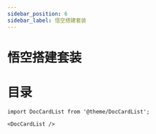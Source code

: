 ```yaml
---
sidebar_position: 6
sidebar_label: 悟空搭建套装
---
```


# 悟空搭建套装

# 目录

<cardbox>
  <card
    href="./wonder-building-kit-case-01/"
    title="三轮小摩托"
    description=""
    img={'https://wiki-media-ef.oss-cn-hongkong.aliyuncs.com/docs/microbit/building-blocks/wonder-building-kit/images/case-01-01.png'}
  />
  <card
    href="./wonder-building-kit-case-02/"
    title="巡线车"
    description=""
    img={'https://wiki-media-ef.oss-cn-hongkong.aliyuncs.com/docs/microbit/building-blocks/wonder-building-kit/images/case-02-01.png'}
  />
  <card
    href="./wonder-building-kit-case-03/"
    title="陀螺仪底座"
    description=""
    img={'https://wiki-media-ef.oss-cn-hongkong.aliyuncs.com/docs/microbit/building-blocks/wonder-building-kit/images/case-03-01.png'}
  />
  <card
    href="./wonder-building-kit-case-04/"
    title="避障车"
    description=""
    img={'https://wiki-media-ef.oss-cn-hongkong.aliyuncs.com/docs/microbit/building-blocks/wonder-building-kit/images/case-04-01.png'}
  />
  <card
    href="./wonder-building-kit-case-05/"
    title="旋转飞椅"
    description=""
    img={'https://wiki-media-ef.oss-cn-hongkong.aliyuncs.com/docs/microbit/building-blocks/wonder-building-kit/images/case-05-01.png'}
  />
  <card
    href="./wonder-building-kit-case-06/"
    title="大脚怪"
    description=""
    img={'https://wiki-media-ef.oss-cn-hongkong.aliyuncs.com/docs/microbit/building-blocks/wonder-building-kit/images/case-06-01.png'}
  />
  <card
    href="./wonder-building-kit-case-07/"
    title="计数篮球架"
    description=""
    img={'https://wiki-media-ef.oss-cn-hongkong.aliyuncs.com/docs/microbit/building-blocks/wonder-building-kit/images/case-07-01.png'}
  />
  <card
    href="./wonder-building-kit-case-08/"
    title="机械臂"
    description=""
    img={'https://wiki-media-ef.oss-cn-hongkong.aliyuncs.com/docs/microbit/building-blocks/wonder-building-kit/images/case-08-01.png'}
  />
  <card
    href="./wonder-building-kit-case-09/"
    title="自动感应门"
    description=""
    img={'https://wiki-media-ef.oss-cn-hongkong.aliyuncs.com/docs/microbit/building-blocks/wonder-building-kit/images/case-09-01.png'}
  />
  <card
    href="./wonder-building-kit-case-10/"
    title="划船车"
    description=""
    img={'https://wiki-media-ef.oss-cn-hongkong.aliyuncs.com/docs/microbit/building-blocks/wonder-building-kit/images/case-10-01.png'}
  />
  <card
    href="./wonder-building-kit-case-11/"
    title="迷你摩天轮"
    description=""
    img={'https://wiki-media-ef.oss-cn-hongkong.aliyuncs.com/docs/microbit/building-blocks/wonder-building-kit/images/case-11-01.png'}
  />
  <card
    href="./wonder-building-kit-case-12/"
    title="小铲车"
    description=""
    img={'https://wiki-media-ef.oss-cn-hongkong.aliyuncs.com/docs/microbit/building-blocks/wonder-building-kit/images/case-12-01.png'}
  />
  <card
    href="./wonder-building-kit-case-13/"
    title="跷跷板"
    description=""
    img={'https://wiki-media-ef.oss-cn-hongkong.aliyuncs.com/docs/microbit/building-blocks/wonder-building-kit/images/case-13-01.png'}
  />
  <card
    href="./wonder-building-kit-case-14/"
    title="测距吉他"
    description=""
    img={'https://wiki-media-ef.oss-cn-hongkong.aliyuncs.com/docs/microbit/building-blocks/wonder-building-kit/images/case-14-01.png'}
  />
  <card
    href="./wonder-building-kit-case-15/"
    title="行走机器人"
    description=""
    img={'https://wiki-media-ef.oss-cn-hongkong.aliyuncs.com/docs/microbit/building-blocks/wonder-building-kit/images/case-15-01.png'}
  />
  <card
    href="./wonder-building-kit-case-16/"
    title="清扫车"
    description=""
    img={'https://wiki-media-ef.oss-cn-hongkong.aliyuncs.com/docs/microbit/building-blocks/wonder-building-kit/images/case-16-01.png'}
  />
  <card
    href="./wonder-building-kit-case-17/"
    title="黄包车"
    description=""
    img={'https://wiki-media-ef.oss-cn-hongkong.aliyuncs.com/docs/microbit/building-blocks/wonder-building-kit/images/case-17-01.png'}
  />
  <card
    href="./wonder-building-kit-case-18/"
    title="云梯车"
    description=""
    img={'https://wiki-media-ef.oss-cn-hongkong.aliyuncs.com/docs/microbit/building-blocks/wonder-building-kit/images/case-18-01.png'}
  />
  <card
    href="./wonder-building-kit-case-19/"
    title="爬行车"
    description=""
    img={'https://wiki-media-ef.oss-cn-hongkong.aliyuncs.com/docs/microbit/building-blocks/wonder-building-kit/images/case-19-01.png'}
  />
  <card
    href="./wonder-building-kit-case-20/"
    title="智能晾衣架"
    description=""
    img={'https://wiki-media-ef.oss-cn-hongkong.aliyuncs.com/docs/microbit/building-blocks/wonder-building-kit/images/case-20-01.png'}
  />
  <card
    href="./wonder-building-kit-case-21/"
    title="爬行蜘蛛"
    description=""
    img={'https://wiki-media-ef.oss-cn-hongkong.aliyuncs.com/docs/microbit/building-blocks/wonder-building-kit/images/case-21-01.png'}
  />
  <card
    href="./wonder-building-kit-case-22/"
    title="直升飞机"
    description=""
    img={'https://wiki-media-ef.oss-cn-hongkong.aliyuncs.com/docs/microbit/building-blocks/wonder-building-kit/images/case-22-01.png'}
  />
  <card
    href="./wonder-building-kit-case-23/"
    title="火车头"
    description=""
    img={'https://wiki-media-ef.oss-cn-hongkong.aliyuncs.com/docs/microbit/building-blocks/wonder-building-kit/images/case-23-01.png'}
  />
  <card
    href="./wonder-building-kit-case-24/"
    title="陀螺发射机"
    description=""
    img={'https://wiki-media-ef.oss-cn-hongkong.aliyuncs.com/docs/microbit/building-blocks/wonder-building-kit/images/case-24-01.png'}
  />
  <card
    href="./wonder-building-kit-case-25/"
    title="打蛋器"
    description=""
    img={'https://wiki-media-ef.oss-cn-hongkong.aliyuncs.com/docs/microbit/building-blocks/wonder-building-kit/images/case-25-01.png'}
  />
  <card
    href="./wonder-building-kit-case-26/"
    title="海盗船"
    description=""
    img={'https://wiki-media-ef.oss-cn-hongkong.aliyuncs.com/docs/microbit/building-blocks/wonder-building-kit/images/case-26-01.png'}
  />
  <card
    href="./wonder-building-kit-case-27/"
    title="智能垃圾桶"
    description=""
    img={'https://wiki-media-ef.oss-cn-hongkong.aliyuncs.com/docs/microbit/building-blocks/wonder-building-kit/images/case-27-01.png'}
  />
  <card
    href="./wonder-building-kit-case-28/"
    title="雨刷器"
    description=""
    img={'https://wiki-media-ef.oss-cn-hongkong.aliyuncs.com/docs/microbit/building-blocks/wonder-building-kit/images/case-28-01.png'}
  />
  <card
    href="./wonder-building-kit-case-29/"
    title="投石车"
    description=""
    img={'https://wiki-media-ef.oss-cn-hongkong.aliyuncs.com/docs/microbit/building-blocks/wonder-building-kit/images/case-29-01.png'}
  />
  <card
    href="./wonder-building-kit-case-30/"
    title="氛围灯"
    description=""
    img={'https://wiki-media-ef.oss-cn-hongkong.aliyuncs.com/docs/microbit/building-blocks/wonder-building-kit/images/case-30-01.png'}
  />
  <card
    href="./wonder-building-kit-case-31/"
    title="画画机"
    description=""
    img={'https://wiki-media-ef.oss-cn-hongkong.aliyuncs.com/docs/microbit/building-blocks/wonder-building-kit/images/case-31-01.png'}
  />
  <card
    href="./wonder-building-kit-case-32/"
    title="机械狗"
    description=""
    img={'https://wiki-media-ef.oss-cn-hongkong.aliyuncs.com/docs/microbit/building-blocks/wonder-building-kit/images/case-32-01.png'}
  />
  <card
    href="./wonder-building-kit-case-33/"
    title="两轮摩托车"
    description=""
    img={'https://wiki-media-ef.oss-cn-hongkong.aliyuncs.com/docs/microbit/building-blocks/wonder-building-kit/images/case-33-01.png'}
  />
  <card
    href="./wonder-building-kit-case-34/"
    title="机械狗"
    description=""
    img={'https://wiki-media-ef.oss-cn-hongkong.aliyuncs.com/docs/microbit/building-blocks/wonder-building-kit/images/case-34-01.png'}
  />
  <card
    href="./wonder-building-kit-case-35/"
    title="游泳机器人"
    description=""
    img={'https://wiki-media-ef.oss-cn-hongkong.aliyuncs.com/docs/microbit/building-blocks/wonder-building-kit/images/case-35-01.png'}
  />
  <card
    href="./wonder-building-kit-case-36/"
    title="叉车"
    description=""
    img={'https://wiki-media-ef.oss-cn-hongkong.aliyuncs.com/docs/microbit/building-blocks/wonder-building-kit/images/case-36-01.png'}
  />
  <card
    href="./wonder-building-kit-case-37/"
    title="转向车"
    description=""
    img={'https://wiki-media-ef.oss-cn-hongkong.aliyuncs.com/docs/microbit/building-blocks/wonder-building-kit/images/case-37-01.png'}
  />
  <card
    href="./wonder-building-kit-case-38/"
    title="钟摆"
    description=""
    img={'https://wiki-media-ef.oss-cn-hongkong.aliyuncs.com/docs/microbit/building-blocks/wonder-building-kit/images/case-38-01.png'}
  />
  <card
    href="./wonder-building-kit-case-39/"
    title="举重机器人"
    description=""
    img={'https://wiki-media-ef.oss-cn-hongkong.aliyuncs.com/docs/microbit/building-blocks/wonder-building-kit/images/case-39-01.png'}
  />
  <card
    href="./wonder-building-kit-case-40/"
    title="弓弩"
    description=""
    img={'https://wiki-media-ef.oss-cn-hongkong.aliyuncs.com/docs/microbit/building-blocks/wonder-building-kit/images/case-40-01.png'}
  />
  <card
    href="./wonder-building-kit-case-41/"
    title="翅膀"
    description=""
    img={'https://wiki-media-ef.oss-cn-hongkong.aliyuncs.com/docs/microbit/building-blocks/wonder-building-kit/images/case-41-01.png'}
  />
  <card
    href="./wonder-building-kit-case-42/"
    title="引体向上"
    description=""
    img={'https://wiki-media-ef.oss-cn-hongkong.aliyuncs.com/docs/microbit/building-blocks/wonder-building-kit/images/case-42-01.png'}
  />
  <card
    href="./wonder-building-kit-case-43/"
    title="蠕虫车"
    description=""
    img={'https://wiki-media-ef.oss-cn-hongkong.aliyuncs.com/docs/microbit/building-blocks/wonder-building-kit/images/case-43-01.png'}
  />
  <card
    href="./wonder-building-kit-case-44/"
    title="摇头风扇"
    description=""
    img={'https://wiki-media-ef.oss-cn-hongkong.aliyuncs.com/docs/microbit/building-blocks/wonder-building-kit/images/case-44-01.png'}
  />
  <card
    href="./wonder-building-kit-case-45/"
    title="蟋蟀"
    description=""
    img={'https://wiki-media-ef.oss-cn-hongkong.aliyuncs.com/docs/microbit/building-blocks/wonder-building-kit/images/case-45-01.png'}
  />
  <card
    href="./wonder-building-kit-case-46/"
    title="独轮车小人"
    description=""
    img={'https://wiki-media-ef.oss-cn-hongkong.aliyuncs.com/docs/microbit/building-blocks/wonder-building-kit/images/case-46-01.png'}
  />
  <card
    href="./wonder-building-kit-case-47/"
    title="会飞的车"
    description=""
    img={'https://wiki-media-ef.oss-cn-hongkong.aliyuncs.com/docs/microbit/building-blocks/wonder-building-kit/images/case-47-01.png'}
  />
  <card
    href="./wonder-building-kit-case-48/"
    title="跳绳机器人"
    description=""
    img={'https://wiki-media-ef.oss-cn-hongkong.aliyuncs.com/docs/microbit/building-blocks/wonder-building-kit/images/case-48-01.png'}
  />
</cardbox>

```mdx-code-block
import DocCardList from '@theme/DocCardList';

<DocCardList />
```
